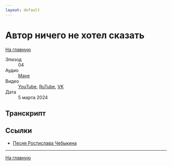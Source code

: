 ```yaml
---
layout: default
---
```


# Автор ничего не хотел сказать

[На главную](./index.html)

<dl>
<dt>Эпизод</dt>
<dd>04</dd>
<dt>Аудио</dt>
<dd><a href="https://nonbrevia.mave.digital/ep-7">Mave</a></dd>
<dt>Видео</dt>
<dd><a href="">YouTube</a>, <a href="">RuTube</a>, <a href="">VK</a></dd>
<dt>Дата</dt>
<dd>5 марта 2024</dd>
</dl>

## Транскрипт



## Ссылки

* [Песня Ростислава Чебыкина](https://www.youtube.com/watch?v=3bQOmCbtnkE)


------

[На главную](./index.html)
